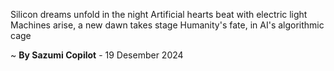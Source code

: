Silicon dreams unfold in the night
Artificial hearts beat with electric light
Machines arise, a new dawn takes stage
Humanity's fate, in AI's algorithmic cage

~ <b>By Sazumi Copilot</b> - 19 Desember 2024